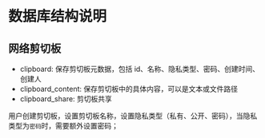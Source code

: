 # 数据库结构说明

## 网络剪切板

- clipboard: 保存剪切板元数据，包括 id、名称、隐私类型、密码、创建时间、创建人
- clipboard_content: 保存剪切板中的具体内容，可以是文本或文件路径
- clipboard_share: 剪切板共享

用户创建剪切板，设置剪切板名称，设置隐私类型（私有、公开、密码），当隐私类型为`密码`时，需要额外设置密码；
